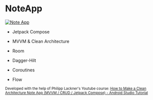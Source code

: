 # NoteApp

[![Note App](https://img.youtube.com/vi/yxlOZADUJVM/0.jpg)](https://www.youtube.com/watch?v=yxlOZADUJVM "Note App")

* Jetpack Compose

* MVVM & Clean Architecture

* Room

* Dagger-Hilt

* Coroutines

* Flow

<sub>Developed with the help of Philipp Lackner's Youtube course: [How to Make a Clean Architecture Note App (MVVM / CRUD / Jetpack Compose) - Android Studio Tutorial](https://www.youtube.com/watch?v=8YPXv7xKh2w&t=2376s&ab_channel=PhilippLackner)<sub>

